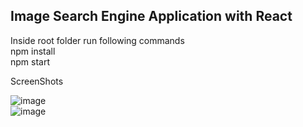 Image Search Engine Application with React
--------------------------------
Inside root folder run following commands  
npm install  
npm start  

ScreenShots  

![image](https://user-images.githubusercontent.com/32177766/109288294-b4643d00-7835-11eb-9291-edbe492e316c.png)  
![image](https://user-images.githubusercontent.com/32177766/109288315-bc23e180-7835-11eb-966b-718dd3b3c3d1.png)
